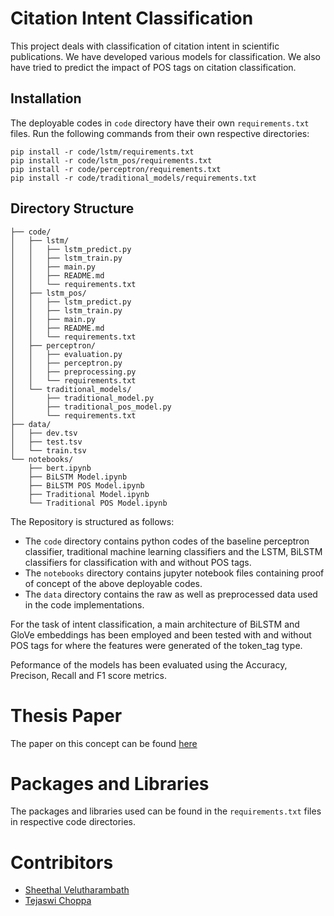 # Citation Intent Classification
This project deals with classification of citation intent in scientific publications. We have developed various models for classification. We also have tried to predict the impact of POS tags on citation classification.

## Installation

The deployable codes in `code` directory have their own `requirements.txt` files. Run the following commands from their own respective directories:

```
pip install -r code/lstm/requirements.txt
pip install -r code/lstm_pos/requirements.txt
pip install -r code/perceptron/requirements.txt
pip install -r code/traditional_models/requirements.txt
```

## Directory Structure

```
├── code/
│   ├── lstm/
│   │   ├── lstm_predict.py
│   │   ├── lstm_train.py
│   │   ├── main.py
│   │   ├── README.md
│   │   └── requirements.txt
│   ├── lstm_pos/
│   │   ├── lstm_predict.py
│   │   ├── lstm_train.py
│   │   ├── main.py
│   │   ├── README.md
│   │   └── requirements.txt
│   ├── perceptron/
│   │   ├── evaluation.py
│   │   ├── perceptron.py
│   │   ├── preprocessing.py
│   │   └── requirements.txt
│   └── traditional_models/
│       ├── traditional_model.py
│       ├── traditional_pos_model.py
│       └── requirements.txt
├── data/
│   ├── dev.tsv
│   ├── test.tsv
│   └── train.tsv
└── notebooks/
    ├── bert.ipynb
    ├── BiLSTM Model.ipynb
    ├── BiLSTM POS Model.ipynb
    ├── Traditional Model.ipynb
    └── Traditional POS Model.ipynb
```

The Repository is structured as follows:

- The `code` directory contains python codes of the baseline perceptron classifier, traditional machine learning classifiers and the LSTM, BiLSTM classifiers for classification with and without POS tags.
-  The `notebooks` directory contains jupyter notebook files containing proof of concept of the above deployable codes.
-  The `data` directory contains the raw as well as preprocessed data used in the code implementations.

For the task of intent classification, a main architecture of BiLSTM and GloVe embeddings has been employed and been tested with and without POS tags for where the features were generated of the token_tag type.

Peformance of the models has been evaluated using the Accuracy, Precison, Recall and F1 score metrics.

# Thesis Paper

The paper on this concept can be found [here](https://github.com/SheethalVelutharambath/citation_intent/blob/main/Citation%20intent%20classification%20using%20POS%20features.pdf)

# Packages and Libraries

The packages and libraries used can be found in the `requirements.txt` files in respective code directories.

# Contribitors

 * [Sheethal Velutharambath](https://github.com/SheethalVelutharambath)
 * [Tejaswi Choppa](https://github.com/choppa98)
